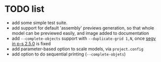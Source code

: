 # TODO list

* add some simple test suite.
* add support for default 'assembly' previews generation, so that whole model can be previewed easily, and image added to documentation
* add `--complete-objects` support with `--duplicate-grid 1,N`, once [segv in p-s 2.5.0](https://github.com/prusa3d/PrusaSlicer/issues/9363) is fixed
* add parameter-based option to scale models, via `project.config`
* add option to do sequential printing (`--complete-objets`)
